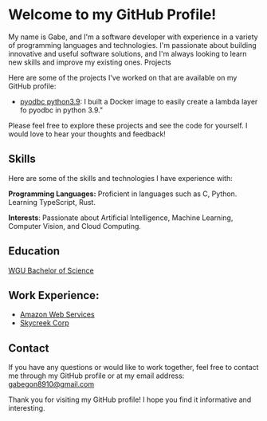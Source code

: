 # Welcome to my GitHub Profile!

My name is Gabe, and I'm a software developer with experience in a variety of programming languages and technologies. I'm passionate about building innovative and useful software solutions, and I'm always looking to learn new skills and improve my existing ones.
Projects

Here are some of the projects I've worked on that are available on my GitHub profile:

* [pyodbc python3.9](https://github.com/gabegon8910/pyodbc-layer_python3.9): I built a Docker image to easily create a lambda layer fo pyodbc in python 3.9."


Please feel free to explore these projects and see the code for yourself. I would love to hear your thoughts and feedback!


## Skills
Here are some of the skills and technologies I have experience with:

**Programming Languages:**  Proficient in languages such as C, Python. Learning TypeScript, Rust.

**Interests**:   Passionate about Artificial Intelligence, Machine Learning, Computer Vision, and Cloud Computing.

## Education

  [WGU Bachelor of Science](https://www.wgu.edu/online-it-degrees/cloud-computing-bachelors-program.html)

## Work Experience:

 * [Amazon Web Services](https://aws.amazon.com/)
 * [Skycreek Corp](https://skycreek.com)

## Contact

If you have any questions or would like to work together, feel free to contact me through my GitHub profile or at my email address: gabegon8910@gmail.com

Thank you for visiting my GitHub profile! I hope you find it informative and interesting.
